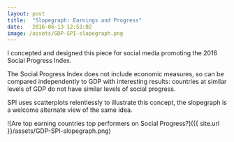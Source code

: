 ```yaml
---
layout: post
title:  "Slopegraph: Earnings and Progress"
date:   2016-06-13 12:53:02
image: /assets/GDP-SPI-slopegraph.png
---
```


I concepted and designed this piece for social media promoting the 2016 Social Progress Index.

The Social Progress Index does not include economic measures, so can be compared independently to GDP with interesting results: countries at similar levels of GDP do not have similar levels of social progress.

SPI uses scatterplots relentlessly to illustrate this concept, the slopegraph is a welcome alternate view of the same idea.

![Are top earning countries top performers on Social Progress?]({{ site.url }}/assets/GDP-SPI-slopegraph.png)
